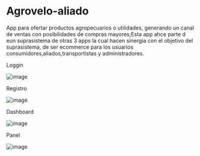 # Agrovelo-aliado
App para ofertar productos agropecuarios o utilidades, generando un canal de ventas con posibilidades de compras mayores;Esta app ahce parte d eun suprasistema de otras 3 apps la cual hacen sinergia con el objetivo del suprasistema, de ser ecommerce para los usuarios consumidores,aliados,transportistas y administradores.

Loggin

![image](https://github.com/D3C0D1/Agrovelo-aliado/assets/124421179/0a9baf72-71cb-4b58-b7c7-507a20d1cea9)

Registro

![image](https://github.com/D3C0D1/Agrovelo-aliado/assets/124421179/d5191c6a-e220-4f53-b99e-e2f4b3620af7)

Dashboard

![image](https://github.com/D3C0D1/Agrovelo-aliado/assets/124421179/55bd7fe5-1411-447f-869a-5f430b801198)

Panel

![image](https://github.com/D3C0D1/Agrovelo-aliado/assets/124421179/e477a58d-280b-4d58-bba7-5aef5382d295)



